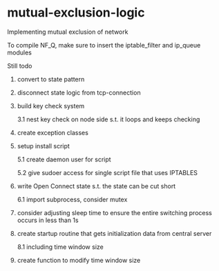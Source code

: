 mutual-exclusion-logic
======================

Implementing mutual exclusion of network 

To compile NF_Q, make sure to insert the iptable_filter and ip_queue modules

Still todo

1. convert to state pattern

2. disconnect state logic from tcp-connection

3. build key check system

	3.1 nest key check on node side s.t. it loops and keeps checking
	
4. create exception classes

5. setup install script

	5.1 create daemon user for script
	
	5.2 give sudoer access for single script file that uses IPTABLES
	
6. write Open Connect state s.t. the state can be cut short

	6.1 import subprocess, consider mutex
	
7. consider adjusting sleep time to ensure the entire switching process occurs in less than 1s

8. create startup routine that gets initialization data from central server

	8.1 including time window size

9. create function to modify time window size


